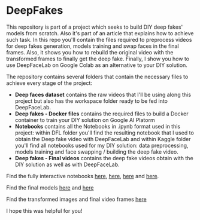 # DeepFakes
This repository is part of a project which seeks to build DIY deep fakes' models from scratch. Also it's part of an article that explains how to achieve such task. In this repo you'll contain the files required to preprocess videos for deep fakes generation, models training and swap faces in the final frames. Also, it shows you how to rebuild the original video with the transformed frames to finally get the deep fake. Finally, I show you how to use DeepFaceLab on Google Colab as an alternative to your DIY solution.

The repository contains several folders that contain the necessary files to achieve every stage of the project:

* **Deep faces dataset** contains the raw videos that I'll be using along this project but also has the workspace folder ready to be fed into DeepFaceLab.
* **Deep fakes - Docker files** contains the required files to build a Docker container to train your DIY solution on Google AI Platorm
* **Notebooks** contains all the Notebooks in .ipynb format used in this project: within DFL folder you'll find the resulting notebook that I used to obtain the Deep fake video with DeepFaceLab and within Kaggle folder you'll find all notebooks used for my DIY solution: data preprocessing, models training and face swapping / building the deep fake video.
* **Deep fakes - Final videos** contains the deep fake videos obtain with the DIY solution as well as with DeepFaceLab.

Find the fully interactive notebooks [here](https://www.kaggle.com/sergiovirahonda/deepfakes-preprocessing), [here](https://www.kaggle.com/sergiovirahonda/deepfakes-model-training), [here](https://www.kaggle.com/sergiovirahonda/deepfakes-face-swapping) and [here](https://colab.research.google.com/drive/1jSK1pxyc83SwkeIpGuGDk7p43T7P5NZM?usp=sharing).

Find the final models [here](https://www.kaggleusercontent.com/kf/54602307/eyJhbGciOiJkaXIiLCJlbmMiOiJBMTI4Q0JDLUhTMjU2In0..hfyoww6gqfmRVBq-B3Kmnw.6f5odYX8_zZhQlLcylFj5va4rif00UqDEdWAXGiUypxooD8S9fIDveojg6JmPmxxyxMGe79doWrc7nbK76bAO8-HAsnaXLuxg64azpO_wAi-W1t7nNhch0HcrxxaOUYLXOTP3ewgoE6UJsp4rGtAAj90iLlP_tq4WnTd_zGhhPr4XRnBZF_g0FQG3IEOMBd99g6C9W-XRcgQ3Do5OHwGsgiNpT1mNe6Rnm6lecaB1FjD-KXe0gfeaBFWdb6Z2QeF6mpAPAvUUoeWS2T3IAbB4gy_BuMZ6m3dwgA3mtfRGX7qDGgPw_A9jEV0xGz-PLEbC_JV3C7A3SCxU6H5OroZBPYiJHk2lL24HDa4t2XY0NjMWXTTXWdCzbZidWGREN96jtUVEHj2EngbrJ_N8z3oazntANxdMuWGubtCZkUU9xkgmq9_EK5ULv7b0iq6KlBfggvXkA2oMZs38r0iLO7fahOJgHiyQknQpAG5TD6mib0h26OitORdEB-TmVfA6nrUypDJ93vLBlqIz6W5qUtoTLZIqZxozpStZVpLc54lnnv-xQbUSfGJVT-h2Rt_lJG9GMmc61gJ9LdzLSvTnyk-tqN4s4ddVq_p7r-AVwhU9FjsElQPbPuhVRWHTw_Ff7oNnLTdJJvwNTSGU04_dNVSLeam4p0Eb4CSgiUNxMb7RJ0._aMr_y0Vgfky3sBsU_zDlg/autoencoder_a.hdf5) and [here](https://www.kaggleusercontent.com/kf/54602307/eyJhbGciOiJkaXIiLCJlbmMiOiJBMTI4Q0JDLUhTMjU2In0..hfyoww6gqfmRVBq-B3Kmnw.6f5odYX8_zZhQlLcylFj5va4rif00UqDEdWAXGiUypxooD8S9fIDveojg6JmPmxxyxMGe79doWrc7nbK76bAO8-HAsnaXLuxg64azpO_wAi-W1t7nNhch0HcrxxaOUYLXOTP3ewgoE6UJsp4rGtAAj90iLlP_tq4WnTd_zGhhPr4XRnBZF_g0FQG3IEOMBd99g6C9W-XRcgQ3Do5OHwGsgiNpT1mNe6Rnm6lecaB1FjD-KXe0gfeaBFWdb6Z2QeF6mpAPAvUUoeWS2T3IAbB4gy_BuMZ6m3dwgA3mtfRGX7qDGgPw_A9jEV0xGz-PLEbC_JV3C7A3SCxU6H5OroZBPYiJHk2lL24HDa4t2XY0NjMWXTTXWdCzbZidWGREN96jtUVEHj2EngbrJ_N8z3oazntANxdMuWGubtCZkUU9xkgmq9_EK5ULv7b0iq6KlBfggvXkA2oMZs38r0iLO7fahOJgHiyQknQpAG5TD6mib0h26OitORdEB-TmVfA6nrUypDJ93vLBlqIz6W5qUtoTLZIqZxozpStZVpLc54lnnv-xQbUSfGJVT-h2Rt_lJG9GMmc61gJ9LdzLSvTnyk-tqN4s4ddVq_p7r-AVwhU9FjsElQPbPuhVRWHTw_Ff7oNnLTdJJvwNTSGU04_dNVSLeam4p0Eb4CSgiUNxMb7RJ0._aMr_y0Vgfky3sBsU_zDlg/autoencoder_b.hdf5)

Find the transformed images and final video frames [here](https://drive.google.com/file/d/1_0JVo7bJ1l-y8Ar-oI1fsXuXtLxaKUsO/view?usp=sharing)

I hope this was helpful for you!
